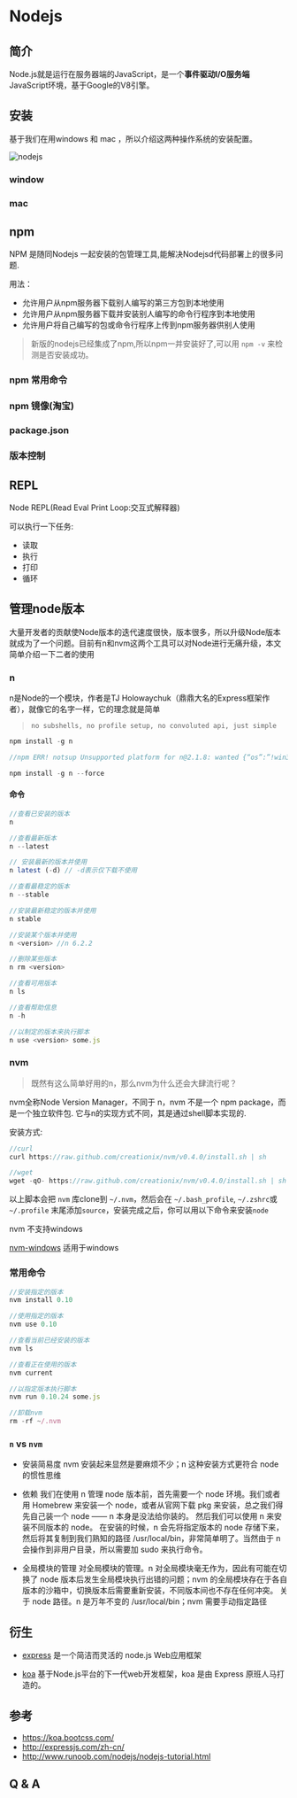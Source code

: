 # Nodejs

## 简介

Node.js就是运行在服务器端的JavaScript，是一个**事件驱动I/O服务端** JavaScript环境，基于Google的V8引擎。

## 安装

基于我们在用windows 和 mac ，所以介绍这两种操作系统的安装配置。

![nodejs](https://yulongge.github.io/images/nodejs/download.png)

### window

### mac

## npm

NPM 是随同Nodejs 一起安装的包管理工具,能解决Nodejsd代码部署上的很多问题.

用法：

- 允许用户从npm服务器下载别人编写的第三方包到本地使用
- 允许用户从npm服务器下载并安装别人编写的命令行程序到本地使用
- 允许用户将自己编写的包或命令行程序上传到npm服务器供别人使用

> 新版的nodejs已经集成了npm,所以npm一并安装好了,可以用 `npm -v` 来检测是否安装成功。

### npm 常用命令

### npm 镜像(淘宝)

### package.json

### 版本控制

## REPL

Node REPL(Read Eval Print Loop:交互式解释器)

可以执行一下任务:

- 读取
- 执行
- 打印
- 循环

## 管理node版本

大量开发者的贡献使Node版本的迭代速度很快，版本很多，所以升级Node版本就成为了一个问题。目前有n和nvm这两个工具可以对Node进行无痛升级，本文简单介绍一下二者的使用

### n

n是Node的一个模块，作者是TJ Holowaychuk（鼎鼎大名的Express框架作者），就像它的名字一样，它的理念就是简单

> `no subshells, no profile setup, no convoluted api, just simple`

```js
npm install -g n

//npm ERR! notsup Unsupported platform for n@2.1.8: wanted {“os”:”!win32”,”arch”:” any”} (current: {“os”:”win32”,”arch”:”x64”}) 

npm install -g n --force

```

#### 命令

```js
//查看已安装的版本
n

//查看最新版本
n --latest

// 安装最新的版本并使用
n latest (-d) // -d表示仅下载不使用

//查看最稳定的版本
n --stable

//安装最新稳定的版本并使用
n stable

//安装某个版本并使用
n <version> //n 6.2.2

//删除某些版本
n rm <version>

//查看可用版本
n ls

//查看帮助信息
n -h

//以制定的版本来执行脚本
n use <version> some.js
```

### nvm

> 既然有这么简单好用的n，那么nvm为什么还会大肆流行呢？

nvm全称Node Version Manager，不同于 n，nvm 不是一个 npm package，而是一个独立软件包. 它与n的实现方式不同，其是通过shell脚本实现的.

安装方式:

```js
//curl
curl https://raw.github.com/creationix/nvm/v0.4.0/install.sh | sh

//wget
wget -qO- https://raw.github.com/creationix/nvm/v0.4.0/install.sh | sh
```

以上脚本会把 `nvm` 库clone到 `~/.nvm`，然后会在 `~/.bash_profile`, `~/.zshrc`或`~/.profile` 末尾添加`source`，安装完成之后，你可以用以下命令来安装`node`

nvm 不支持windows

[nvm-windows](https://github.com/coreybutler/nvm-windows) 适用于windows

### 常用命令

```js
//安装指定的版本
nvm install 0.10

//使用指定的版本
nvm use 0.10

//查看当前已经安装的版本
nvm ls

//查看正在使用的版本
nvm current

//以指定版本执行脚本
nvm run 0.10.24 some.js

//卸载nvm
rm -rf ~/.nvm

```

### `n` vs `nvm`

- 安装简易度
nvm 安装起来显然是要麻烦不少；n 这种安装方式更符合 node 的惯性思维

- 依赖
我们在使用 n 管理 node 版本前，首先需要一个 node 环境。我们或者用 Homebrew 来安装一个 node，或者从官网下载 pkg 来安装，总之我们得先自己装一个 node —— n 本身是没法给你装的。
然后我们可以使用 n 来安装不同版本的 node。
在安装的时候，n 会先将指定版本的 node 存储下来，然后将其复制到我们熟知的路径 /usr/local/bin，非常简单明了。当然由于 n 会操作到非用户目录，所以需要加 sudo 来执行命令。

- 全局模块的管理
对全局模块的管理。n 对全局模块毫无作为，因此有可能在切换了 node 版本后发生全局模块执行出错的问题；nvm 的全局模块存在于各自版本的沙箱中，切换版本后需要重新安装，不同版本间也不存在任何冲突。
关于 node 路径。n 是万年不变的 /usr/local/bin；nvm 需要手动指定路径

## 衍生

- [express](http://expressjs.com/zh-cn/) 是一个简洁而灵活的 node.js Web应用框架

- [koa](https://koa.bootcss.com/) 基于Node.js平台的下一代web开发框架，koa 是由 Express 原班人马打造的。

## 参考

- https://koa.bootcss.com/
- http://expressjs.com/zh-cn/
- http://www.runoob.com/nodejs/nodejs-tutorial.html

## Q & A



